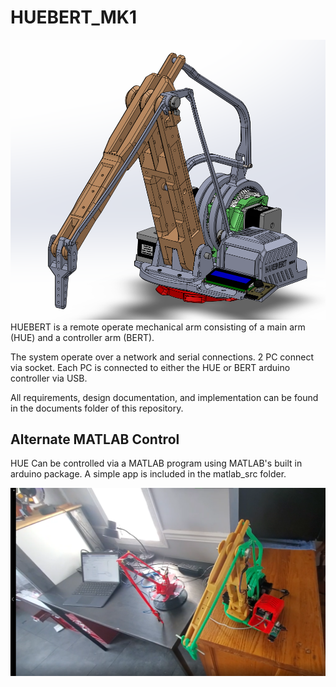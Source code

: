 # HUEBERT_MK1
![HUE Model](./documents/HUE.png)  
HUEBERT is a remote operate mechanical arm consisting of a main arm (HUE) and a controller arm (BERT).

The system operate over a network and serial connections. 2 PC connect via socket. Each PC is connected to either the HUE or BERT arduino controller via USB.

All requirements, design documentation, and implementation can be found in the documents folder of this repository.

## Alternate MATLAB Control
HUE Can be controlled via a MATLAB program using MATLAB's built in arduino package. A simple app is included in the matlab_src folder.


![HUE Model](./documents/Screenshot%202023-01-09%20192522.png)  